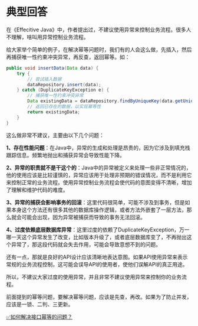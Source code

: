 # 典型回答
在《Effecitive Java》中，作者提出过，不建议使用异常来控制业务流程。很多人 不理解，啥叫用异常控制业务流程。

给大家举个简单的例子，在解决幂等问题时，我们有的人会这么做，先插入，然后再捕获唯一性约束冲突异常，再反查，返回幂等。如：

```java
public void insertData(Data data) {
    try {
        // 尝试插入数据
        dataRepository.insert(data);
    } catch (DuplicateKeyException e) {
        // 捕获唯一性约束冲突异常
        Data existingData = dataRepository.findByUniqueKey(data.getUniqueKey());
        // 返回已存在的数据，以实现幂等性
        return existingData;
    }
}

```

这么做非常不建议，主要由以下几个问题：

**1、存在性能问题**：在Java中，异常的生成和处理是昂贵的，因为它涉及到填充栈跟踪信息。频繁地抛出和捕获异常会导致性能下降。

**2、异常的职责就不是干这个的**：Java中的异常被定义来处理一些非正常情况的，他的使用应该是比较谨慎的，异常应该用于处理非预期的错误情况，而不是利用它来控制正常的业务流程。使用异常控制业务流程会使代码的意图变得不清晰，增加了理解和维护代码的难度。

**3、异常的捕获会影响事务的回滚**：这里代码很简单，可能不涉及到事务，但是如果本身这个方法还有很多其他的数据库操作逻辑，或者方法外嵌套了一层方法，那么就会可能会出现，因为异常被捕获而导致的事务无法回滚。

**4、过度依赖底层数据库异常**：这里过度的依赖了DuplicateKeyException，万一哪一天这个异常发生了改变，比如版本升级了，或者底层数据库变了，不再抛出这个异常了，那这段代码就会失去作用，可能会导致意想不到的问题。

还有一点，那就是良好的API设计应该清晰地表达意图。如果API使用异常来表示常规的业务流程控制，这可能会误导API的使用者，使他们误解API的真正用途。

所以，不建议大家过度的使用异常，并且非常不建议使用异常来控制你的业务流程。

前面提到的幂等问题，要解决幂等问题，应该是先查，再改。如果为了防止并发，应该是一锁、二判、三更新。

[✅如何解决接口幂等的问题？](https://www.yuque.com/hollis666/fo22bm/gz2qwl?view=doc_embed)
